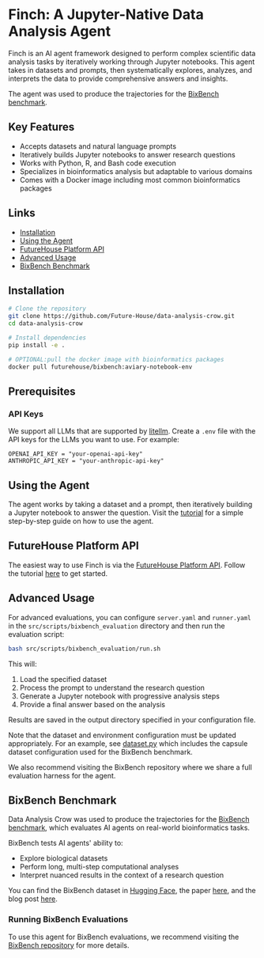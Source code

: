 # Finch: A Jupyter-Native Data Analysis Agent

Finch is an AI agent framework designed to perform complex scientific data analysis tasks by iteratively working through Jupyter notebooks. This agent takes in datasets and prompts, then systematically explores, analyzes, and interprets the data to provide comprehensive answers and insights.

The agent was used to produce the trajectories for the [BixBench benchmark](https://github.com/Future-House/bixbench).

## Key Features

- Accepts datasets and natural language prompts
- Iteratively builds Jupyter notebooks to answer research questions
- Works with Python, R, and Bash code execution
- Specializes in bioinformatics analysis but adaptable to various domains
- Comes with a Docker image including most common bioinformatics packages

## Links

- [Installation](#installation)
- [Using the Agent](#using-the-agent)
- [FutureHouse Platform API](#futurehouse-platform-api)
- [Advanced Usage](#advanced-usage)
- [BixBench Benchmark](#bixbench-benchmark)

## Installation

```bash
# Clone the repository
git clone https://github.com/Future-House/data-analysis-crow.git
cd data-analysis-crow

# Install dependencies
pip install -e .

# OPTIONAL:pull the docker image with bioinformatics packages
docker pull futurehouse/bixbench:aviary-notebook-env
```

## Prerequisites

### API Keys

We support all LLMs that are supported by [litellm](https://github.com/BerriAI/litellm). Create a `.env` file with the API keys for the LLMs you want to use. For example:

```
OPENAI_API_KEY = "your-openai-api-key"
ANTHROPIC_API_KEY = "your-anthropic-api-key"
```

## Using the Agent

The agent works by taking a dataset and a prompt, then iteratively building a Jupyter notebook to answer the question. Visit the [tutorial](https://github.com/Future-House/data-analysis-crow/blob/main/tutorial/example.ipynb) for a simple step-by-step guide on how to use the agent.

## FutureHouse Platform API
The easiest way to use Finch is via the [FutureHouse Platform API](https://platform.futurehouse.org). Follow the tutorial [here](https://github.com/Future-House/data-analysis-crow/blob/main/tutorial/platform_api.ipynb) to get started.

## Advanced Usage
For advanced evaluations, you can configure `server.yaml` and `runner.yaml` in the `src/scripts/bixbench_evaluation` directory and then run the evaluation script:
```bash
bash src/scripts/bixbench_evaluation/run.sh
```

This will:
1. Load the specified dataset
2. Process the prompt to understand the research question
3. Generate a Jupyter notebook with progressive analysis steps
4. Provide a final answer based on the analysis

Results are saved in the output directory specified in your configuration file.

Note that the dataset and environment configuration must be updated appropriately. For an example, see [dataset.py](https://github.com/Future-House/data-analysis-crow/blob/main/src/fhda/dataset.py) which includes the capsule dataset configuration used for the BixBench benchmark.

We also recommend visiting the BixBench repository where we share a full evaluation harness for the agent.

## BixBench Benchmark

Data Analysis Crow was used to produce the trajectories for the [BixBench benchmark](https://github.com/Future-House/bixbench), which evaluates AI agents on real-world bioinformatics tasks.

BixBench tests AI agents' ability to:

- Explore biological datasets
- Perform long, multi-step computational analyses
- Interpret nuanced results in the context of a research question

You can find the BixBench dataset in [Hugging Face](https://huggingface.co/datasets/futurehouse/BixBench), the paper [here](https://arxiv.org/abs/2503.00096), and the blog post [here](https://www.futurehouse.org/research-announcements/bixbench).

### Running BixBench Evaluations

To use this agent for BixBench evaluations, we recommend visiting the [BixBench repository](https://github.com/Future-House/bixbench) for more details.